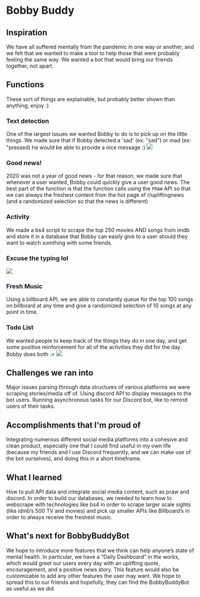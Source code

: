 # Bobby Buddy

## Inspiration
We have all suffered mentally from the pandemic in one way or another, and we felt that we wanted to make a tool to help those that were probably feeling the same way. We wanted a bot that would bring our friends together, not apart.

## Functions
These sort of things are explainable, but probably better shown than anything, enjoy :)

### Text detection
One of the largest issues we wanted Bobby to do is to pick up on the little things. We made sure that if Bobby detected a 'sad' (ex: "sad") or mad (ex: "pressed) he would be able to provide a nice message :)
![](demo_text_detection.gif)

### Good news!
2020 was not a year of good news - for that reason, we made sure that whenever a user wanted, Bobby could quickly give a user good news. The best part of the function is that the function calls using the ```PRAW``` API so that we can always the freshest content from the hot page of r/upliftingnews (and a randomized selection so that the news is different)

### Activity
We made a bs4 script to scrape the top 250 movies AND songs from imdb and store it in a database that Bobby can easily give to a user should they want to watch somthing with some friends. 

### Excuse the typing lol
![](demo_goodnews.gif)


### Fresh Music
Using a billboard API, we are able to constantly queue for the top 100 songs on billboard at any time and give a randomized selection of 10 songs at any point in time.  

### Todo List
We wanted people to keep track of the things they do in one day, and get some positive reinforcement for all of the activities they did for the day. Bobby does both :>
![](demo_songlist.gif)

## Challenges we ran into
Major issues parsing through data structures of various platforms we were scraping stories/media off of. Using discord API to display messages to the bot users. Running asynchronous tasks for our Discord bot, like to remind users of their tasks.

## Accomplishments that I'm proud of
Integrating numerous different social media platforms into a cohesive and clean product, especially one that I could find useful in my own life (because my friends and I use Discord frequently, and we can make use of the bot ourselves), and doing this in a short timeframe.

## What I learned
How to pull API data and integrate social media content, such as praw and discord. In order to build our databases, we needed to learn how to webscrape with technologies like bs4 in order to scrape larger scale sights (like idmb’s 500 TV and movies) and pick up smaller APIs like Billboard’s in order to always receive the freshest music. 

## What's next for BobbyBuddyBot
We hope to introduce more features that we think can help anyone’s state of mental health. In particular, we have a “Daily Dashboard” in the works, which would greet our users every day with an uplifting quote, encouragement, and a positive news story. This feature would also be customizable to add any other features the user may want. We hope to spread this to our friends and hopefully, they can find the BobbyBuddyBot as useful as we did.
